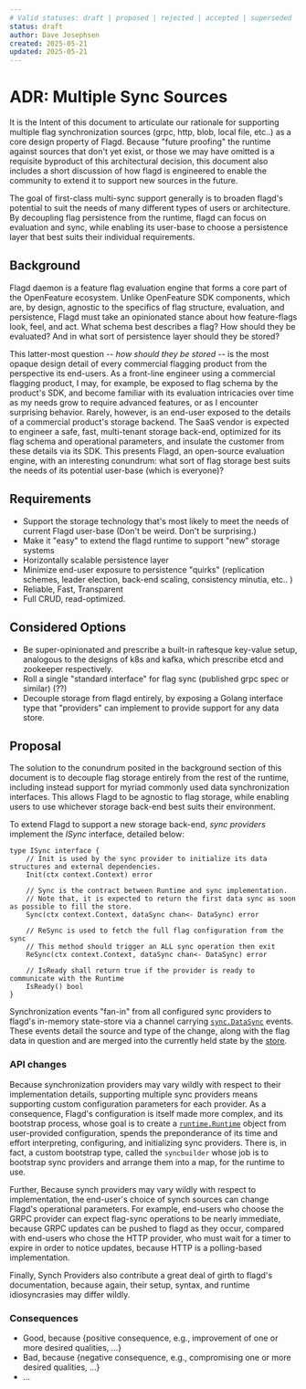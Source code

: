 ```yaml
---
# Valid statuses: draft | proposed | rejected | accepted | superseded
status: draft
author: Dave Josephsen
created: 2025-05-21
updated: 2025-05-21
---
```


# ADR: Multiple Sync Sources
It is the Intent of this document to articulate our rationale for supporting multiple flag synchronization sources (grpc, http, blob, local file, etc..) as a core design property of Flagd. Because "future proofing" the runtime against sources that don't yet exist, or those we may have omitted is a requisite byproduct of this architectural decision, this document also includes a short discussion of how flagd is engineered to enable the community to extend it to support new sources in the future.

The goal of first-class multi-sync support generally is to broaden flagd's potential to suit the needs of many different types of users or architecture. By decoupling flag persistence from the runtime, flagd can focus on evaluation and sync, while enabling its user-base to choose a persistence layer that best suits their individual requirements. 

## Background

Flagd daemon is a feature flag evaluation engine that forms a core part of the OpenFeature ecosystem. Unlike OpenFeature SDK components, which are, by design, agnostic to the specifics of flag structure, evaluation, and persistence, Flagd must take an opinionated stance about how feature-flags look, feel, and act. What schema best describes a flag? How should they be evaluated? And in what sort of persistence layer should they be stored?

This latter-most question -- _how should they be stored_ -- is the most opaque design detail of every commercial flagging product from the perspective its end-users. As a front-line engineer using a commercial flagging product, I may, for example, be exposed to flag schema by the product's SDK, and become familiar with its evaluation intricacies over time as my needs grow to require advanced features, or as I encounter surprising behavior. Rarely, however, is an end-user exposed to the details of a commercial product's storage backend. The SaaS vendor is expected to engineer a safe, fast, multi-tenant storage back-end, optimized for its flag schema and operational parameters, and insulate the customer from these details via its SDK. This presents Flagd, an open-source evaluation engine, with an interesting conundrum: what sort of flag storage best suits the needs of its potential user-base (which is everyone)? 

## Requirements

* Support the storage technology that's most likely to meet the needs of current Flagd user-base (Don't be weird. Don't be surprising.)
* Make it "easy" to extend the flagd runtime to support "new" storage systems
* Horizontally scalable persistence layer
* Minimize end-user exposure to persistence "quirks" (replication schemes, leader election, back-end scaling, consistency minutia, etc.. )
* Reliable, Fast, Transparent
* Full CRUD, read-optimized.

## Considered Options

* Be super-opinionated and prescribe a built-in raftesque key-value setup, analogous to the designs of k8s and kafka, which prescribe etcd and zookeeper respectively.
* Roll a single "standard interface" for flag sync (published grpc spec or similar) (??) 
* Decouple storage from flagd entirely, by exposing a Golang interface type that "providers" can implement to provide support for any data store.

## Proposal
<!--
Unsure whether we want a diagram in this section or not. Happy to add one if we want one.
-->
The solution to the conundrum posited in the background section of this document is to decouple flag storage entirely from the rest of the runtime, including instead support for myriad commonly used data synchronization interfaces. This allows Flagd to be agnostic to flag storage, while enabling users to use whichever storage back-end best suits their environment.

To extend Flagd to support a new storage back-end, _sync providers_ implement the _ISync_ interface, detailed below:
```
type ISync interface {
	// Init is used by the sync provider to initialize its data structures and external dependencies.
	Init(ctx context.Context) error

	// Sync is the contract between Runtime and sync implementation.
	// Note that, it is expected to return the first data sync as soon as possible to fill the store.
	Sync(ctx context.Context, dataSync chan<- DataSync) error

	// ReSync is used to fetch the full flag configuration from the sync
	// This method should trigger an ALL sync operation then exit
	ReSync(ctx context.Context, dataSync chan<- DataSync) error

	// IsReady shall return true if the provider is ready to communicate with the Runtime
	IsReady() bool
}
```
Synchronization events "fan-in" from all configured sync providers to flagd's in-memory state-store via a channel carrying [`sync.DataSync`](https://github.com/open-feature/flagd/blob/main/core/pkg/store/flags.go#L19) events. These events detail the source and type of the change, along with the flag data in question and are merged into the currently held state by the [store](https://github.com/open-feature/flagd/blob/main/core/pkg/store/flags.go#L19).

### API changes

<!--
This section should describe any API changes that are part of the proposal.
This includes any new endpoints, changes to existing endpoints, or modifications to the data model.
It should provide enough detail for developers to understand how the API will evolve and what impact it will have on existing clients.
-->

Because synchronization providers may vary wildly with respect to their implementation details, supporting multiple sync providers means supporting custom configuration parameters for each provider. As a consequence, Flagd's configuration is itself made more complex, and its bootstrap process, whose goal is to create a [`runtime.Runtime`](https://github.com/open-feature/flagd/blob/main/flagd/pkg/runtime/runtime.go#L21) object from user-provided configuration, spends the preponderance of its time and effort interpreting, configuring, and initializing sync providers. There is, in fact, a custom bootstrap type, called the `syncbuilder` whose job is to bootstrap sync providers and arrange them into a map, for the runtime to use.

Further, Because synch providers may vary wildly with respect to implementation, the end-user's choice of synch sources can change Flagd's operational parameters. For example, end-users who choose the GRPC provider can expect flag-sync operations to be nearly immediate, because GRPC updates can be pushed to flagd as they occur, compared with end-users who chose the HTTP provider, who must wait for a timer to expire in order to notice updates, because HTTP is a polling-based implementation.

Finally, Synch Providers also contribute a great deal of girth to flagd's documentation, because again, their setup, syntax, and runtime idiosyncrasies may differ wildly. 

<!-- This is an optional element. Feel free to remove. -->
### Consequences
<!-- Not sure if we want to do this one or not.. -->

* Good, because {positive consequence, e.g., improvement of one or more desired qualities, …}
* Bad, because {negative consequence, e.g., compromising one or more desired qualities, …}
* … <!-- numbers of consequences can vary -->

